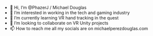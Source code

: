 - 👋 Hi, I’m @PhazerJ / Michael Douglas
- 👀 I’m interested in working in the tech and gaming industry
- 🌱 I’m currently learning VR hand tracking in the quest
- 💞️ I’m looking to collaborate on VR Unity projects
- 📫 How to reach me all my socials are on michaelperezdouglas.com

<!---
PhazerJoker/PhazerJoker is a ✨ special ✨ repository because its `README.md` (this file) appears on your GitHub profile.
You can click the Preview link to take a look at your changes.
--->
